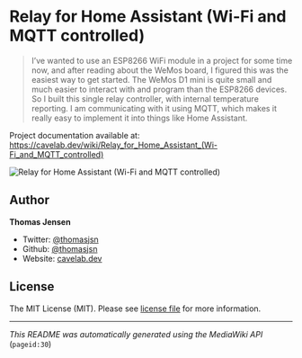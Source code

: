 # Relay for Home Assistant (Wi-Fi and MQTT controlled)

> I’ve wanted to use an ESP8266 WiFi module in a project for some time now, and after reading about the WeMos board, I figured this was the easiest way to get started. The WeMos D1 mini is quite small and much easier to interact with and program than the ESP8266 devices. So I built this single relay controller, with internal temperature reporting. I am communicating with it using MQTT, which makes it really easy to implement it into things like Home Assistant.

Project documentation available at: https://cavelab.dev/wiki/Relay_for_Home_Assistant_(Wi-Fi_and_MQTT_controlled)

![Relay for Home Assistant (Wi-Fi and MQTT controlled)](https://cavelab.dev/images/thumb/5/5f/Soldering-wires-to-relay-qerlz4.jpeg/600px-Soldering-wires-to-relay-qerlz4.jpeg)

## Author
**Thomas Jensen**
* Twitter: [@thomasjsn](https://twitter.com/thomasjsn)
* Github: [@thomasjsn](https://github.com/thomasjsn)
* Website: [cavelab.dev](https://cavelab.dev/wiki/User:Thomas)

## License
The MIT License (MIT). Please see [license file](LICENSE.txt) for more information.

---
_This README was automatically generated using the MediaWiki API_ (`pageid:30`)
